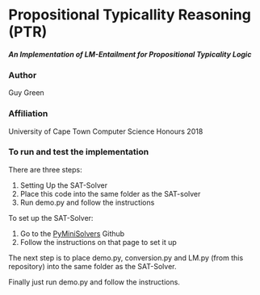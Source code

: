 # Propositional Typicallity Reasoning (PTR)
**_An Implementation of LM-Entailment for Propositional Typicality Logic_**
### Author
Guy Green
### Affiliation
University of Cape Town Computer Science Honours 2018

### To run and test the implementation
There are three steps:
1. Setting Up the SAT-Solver
2. Place this code into the same folder as the SAT-solver
3. Run demo.py and follow the instructions

To set up the SAT-Solver:
1. Go to the [PyMiniSolvers](https://github.com/liffiton/PyMiniSolvers) Github
2. Follow the instructions on that page to set it up 

The next step is to place demo.py, conversion.py and LM.py (from this repository) into the same folder as the SAT-Solver.

Finally just run demo.py and follow the instructions.
